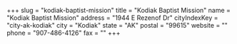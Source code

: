 +++
slug = "kodiak-baptist-mission"
title = "Kodiak Baptist Mission"
name = "Kodiak Baptist Mission"
address = "1944 E Rezenof Dr"
cityIndexKey = "city-ak-kodiak"
city = "Kodiak"
state = "AK"
postal = "99615"
website = ""
phone = "907-486-4126"
fax = ""
+++

